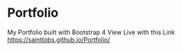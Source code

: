 # Portfolio
My Portfolio built with Bootstrap 4
View Live with this Link https://sainttobs.github.io/Portfolio/
